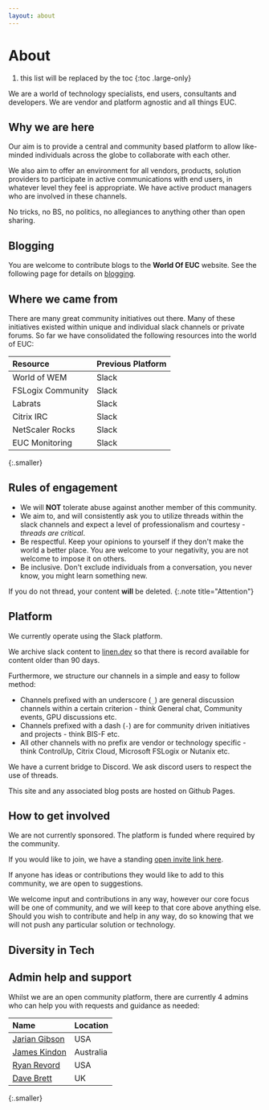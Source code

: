 ```yaml
---
layout: about
---
```


# About

1.  this list will be replaced by the toc
{:toc .large-only}

We are a world of technology specialists, end users, consultants and developers. We are vendor and platform agnostic and all things EUC.

## Why we are here

Our aim is to provide a central and community based platform to allow like-minded individuals across the globe to collaborate with each other.

We also aim to offer an environment for all vendors, products, solution providers to participate in active communications with end users, in whatever level they feel is appropriate. We have active product managers who are involved in these channels.

No tricks, no BS, no politics, no allegiances to anything other than open sharing.

## Blogging

You are welcome to contribute blogs to the **World Of EUC** website. See the following page for details on [blogging](/howtoblog/).

## Where we came from

There are many great community initiatives out there. Many of these initiatives existed within unique and individual slack channels or private forums. So far we have consolidated the following resources into the world of EUC:

| Resource | Previous Platform |
| :--- | :--- |
| World of WEM | Slack |
| FSLogix Community | Slack |
| Labrats | Slack |
| Citrix IRC | Slack |
| NetScaler Rocks | Slack |
| EUC Monitoring | Slack |
{:.smaller}

## Rules of engagement

-  We will **NOT** tolerate abuse against another member of this community.
-  We aim to, and will consistently ask you to utilize threads within the slack channels and expect a level of professionalism and courtesy - *threads are critical*.
-  Be respectful. Keep your opinions to yourself if they don't make the world a better place. You are welcome to your negativity, you are not welcome to impose it on others.
-  Be inclusive. Don't exclude individuals from a conversation, you never know, you might learn something new.

If you do not thread, your content **will** be deleted.
{:.note title="Attention"}

## Platform

We currently operate using the Slack platform.

We archive slack content to [linen.dev](https://www.linen.dev/s/worldofeuc) so that there is record available for content older than 90 days.

Furthermore, we structure our channels in a simple and easy to follow method:

-  Channels prefixed with an underscore (`_`) are general discussion channels within a certain criterion - think General chat, Community events, GPU discussions etc.
-  Channels prefixed with a dash (`-`) are for community driven initiatives and projects - think BIS-F etc.
-  All other channels with no prefix are vendor or technology specific - think ControlUp, Citrix Cloud, Microsoft FSLogix or Nutanix etc.

We have a current bridge to Discord. We ask discord users to respect the use of threads.

This site and any associated blog posts are hosted on Github Pages.

## How to get involved

We are not currently sponsored. The platform is funded where required by the community.

If you would like to join, we have a standing [open invite link here](https://join.slack.com/t/worldofeuc/shared_invite/zt-dexotib9-vL0IzKmh9QhPrGxE8LotAA).

If anyone has ideas or contributions they would like to add to this community, we are open to suggestions.

We welcome input and contributions in any way, however our core focus will be one of community, and we will keep to that core above anything else. Should you wish to contribute and help in any way, do so knowing that we will not push any particular solution or technology.

## Diversity in Tech

## Admin help and support

Whilst we are an open community platform, there are currently 4 admins who can help you with requests and guidance as needed:

| Name | Location |
| :--- | :--- |
| [Jarian Gibson](https://twitter.com/JarianGibson) | USA |
| [James Kindon](https://twitter.com/james_kindon) | Australia |
| [Ryan Revord](https://twitter.com/rsrevord) | USA |
| [Dave Brett](https://twitter.com/dbretty) | UK |
{:.smaller}
